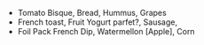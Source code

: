 - Tomato Bisque, Bread, Hummus, Grapes
- French toast, Fruit Yogurt parfet?, Sausage, 
- Foil Pack French Dip, Watermellon \[Apple], Corn
